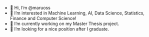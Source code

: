 - 👋 Hi, I’m @maruoss
- 👀 I’m interested in Machine Learning, AI, Data Science, Statistics, Finance and Computer Science!
- 🌱 I’m currently working on my Master Thesis project.
- 💞️ I’m looking for a nice position after I graduate.

<!---
maruoss/maruoss is a ✨ special ✨ repository because its `README.md` (this file) appears on your GitHub profile.
You can click the Preview link to take a look at your changes.
--->
